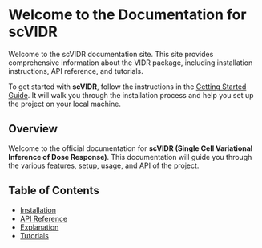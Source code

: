 # Welcome to the Documentation for scVIDR

Welcome to the scVIDR documentation site. This site provides comprehensive information about the VIDR package, including installation instructions, API reference, and tutorials.

To get started with **scVIDR**, follow the instructions in the [Getting Started Guide](guide/getting-started.md). It will walk 
you through the installation process and help you set up the project on your local machine.

## Overview

Welcome to the official documentation for **scVIDR (Single Cell Variational Inference of Dose Response)**. This documentation will guide 
you through the various features, setup, 
usage, and API of the project. 



## Table of Contents

- [Installation](installation/getting-started.md)
- [API Reference](API/API-introduction.md)
- [Explanation](explanation/explanation-introduction.md)
- [Tutorials](tutorials/tutorials-introduction.md)





